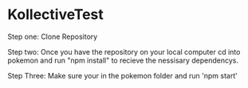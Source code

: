 # KollectiveTest

Step one:
Clone Repository

Step two:
Once you have the repository on your local computer cd into pokemon and run "npm install" to recieve the nessisary dependencys.

Step Three:
Make sure your in the pokemon folder and run 'npm start'

